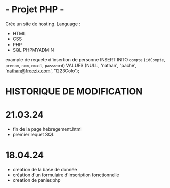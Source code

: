 # - Projet PHP -
Crée un site de hosting.
Language :
- HTML
- CSS
- PHP
- SQL
PHPMYADMIN


example de requete d'insertion de personne
INSERT INTO `compte` (`idCompte`, `prenom`, `nom`, `email`, `password`) VALUES (NULL, 'nathan', 'pache', 'nathan@freezix.com', '1223Colo');

# HISTORIQUE DE MODIFICATION
# 21.03.24
- fin de la page hebregement.html
- premier requet SQL

# 18.04.24
- creation de la base de donnée
- création d'un formulaire d'inscription fonctionnelle
- creation de panier.php







